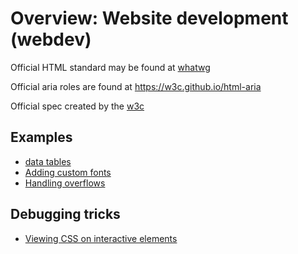# Overview: Website development (webdev)

Official HTML standard may be found at [whatwg](https://html.spec.whatwg.org/)

Official aria roles are found at <https://w3c.github.io/html-aria>

Official spec created by the [w3c](../697)

## Examples

- [data tables](../695)
- [Adding custom fonts](../658)
- [Handling overflows](../677)

## Debugging tricks

- [Viewing CSS on interactive elements](../689)
